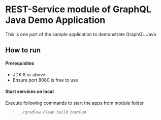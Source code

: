# REST-Service module of GraphQL Java Demo Application #
This is one part of the sample application to demonstrate GraphQL Java 

## How to run ##

#### Prerequisites ####
* JDK 8 or above
* Ensure port 8080 is free to use

#### Start services on local ####
Execute following commands to start the apps from module folder

> `../gradlew clean build bootRun`


